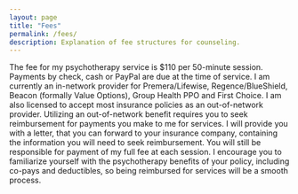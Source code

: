 ```yaml
---
layout: page
title: "Fees"
permalink: /fees/
description: Explanation of fee structures for counseling.
---
```


The fee for my psychotherapy service is $110 per 50-minute session. Payments by check, cash or PayPal are due at the time of service. I am currently an in-network provider for Premera/Lifewise, Regence/BlueShield, Beacon (formally Value Options), Group Health PPO and First Choice. I am also licensed to accept most insurance policies as an out-of-network provider. Utilizing an out-of-network benefit requires you to seek reimbursement for payments you make to me for services. I will provide you with a letter, that you can forward to your insurance company, containing the information you will need to seek reimbursement. You will still be responsible for payment of my full fee at each session. I encourage you to familiarize yourself with the psychotherapy benefits of your policy, including co-pays and deductibles, so being reimbursed for services will be a smooth process.
